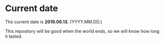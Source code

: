# Current date

The current date is **2019.06.13.** (YYYY.MM.DD.)

This repository will be good when the world ends, so we will know how long it lasted.